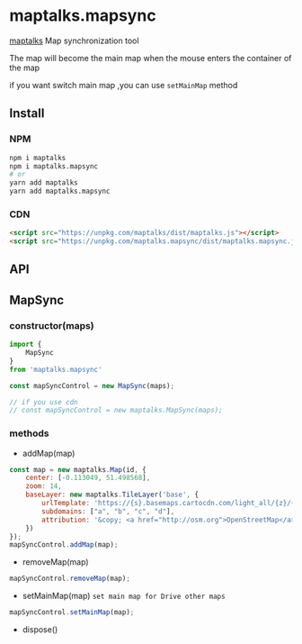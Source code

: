 # maptalks.mapsync

[maptalks](https://github.com/maptalks/maptalks.js) Map synchronization tool

The map will become the main map when the mouse enters the container of the map

if you want switch main map ,you can use `setMainMap` method

## Install

### NPM

```sh
npm i maptalks
npm i maptalks.mapsync
# or
yarn add maptalks
yarn add maptalks.mapsync
```

### CDN

```html
<script src="https://unpkg.com/maptalks/dist/maptalks.js"></script>
<script src="https://unpkg.com/maptalks.mapsync/dist/maptalks.mapsync.js"></script>
```

## API

## MapSync

### constructor(maps)

```js
import {
    MapSync
}
from 'maptalks.mapsync'

const mapSyncControl = new MapSync(maps);

// if you use cdn
// const mapSyncControl = new maptalks.MapSync(maps);
```

### methods

* addMap(map)

```js
const map = new maptalks.Map(id, {
    center: [-0.113049, 51.498568],
    zoom: 14,
    baseLayer: new maptalks.TileLayer('base', {
        urlTemplate: 'https://{s}.basemaps.cartocdn.com/light_all/{z}/{x}/{y}.png',
        subdomains: ["a", "b", "c", "d"],
        attribution: '&copy; <a href="http://osm.org">OpenStreetMap</a> contributors, &copy; <a href="https://carto.com/">CARTO</a>'
    })
});
mapSyncControl.addMap(map);
```

* removeMap(map)

```js
mapSyncControl.removeMap(map);
```

* setMainMap(map) `set main map for Drive other maps`

```js
mapSyncControl.setMainMap(map);
```

* dispose()
